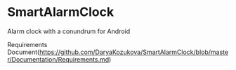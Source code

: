 # SmartAlarmClock
Alarm clock with a conundrum for Android

Requirements Document(https://github.com/DaryaKozukova/SmartAlarmClock/blob/master/Documentation/Requirements.md)
